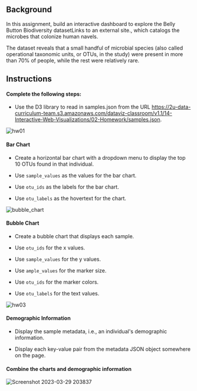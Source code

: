 ## Background

In this assignment, build an interactive dashboard to explore the Belly Button Biodiversity datasetLinks to an external site., which catalogs the microbes that colonize human navels.

The dataset reveals that a small handful of microbial species (also called operational taxonomic units, or OTUs, in the study) were present in more than 70% of people, while the rest were relatively rare.


## Instructions
#### Complete the following steps:

- Use the D3 library to read in samples.json from the URL https://2u-data-curriculum-team.s3.amazonaws.com/dataviz-classroom/v1.1/14-Interactive-Web-Visualizations/02-Homework/samples.json.


![hw01](https://user-images.githubusercontent.com/116006523/228648639-4e8a3c93-bd39-474c-994e-94bc1d2f36ca.jpg)

#### Bar Chart

- Create a horizontal bar chart with a dropdown menu to display the top 10 OTUs found in that individual.

- Use ```sample_values``` as the values for the bar chart.

- Use ```otu_ids``` as the labels for the bar chart.

- Use ```otu_labels``` as the hovertext for the chart.

![bubble_chart](https://user-images.githubusercontent.com/116006523/228648686-f5b2e273-6ce8-4c53-ba01-aef45d0550c2.jpg)

#### Bubble Chart

- Create a bubble chart that displays each sample.

- Use ```otu_ids``` for the x values.

- Use ```sample_values``` for the y values.

- Use ```ample_values``` for the marker size.

- Use ```otu_ids``` for the marker colors.

- Use ```otu_labels``` for the text values.


![hw03](https://user-images.githubusercontent.com/116006523/228648707-d5917509-102e-480b-8fa6-37a697785976.jpg)

#### Demographic Information
- Display the sample metadata, i.e., an individual's demographic information.

- Display each key-value pair from the metadata JSON object somewhere on the page.

#### Combine the charts and demographic information 
![Screenshot 2023-03-29 203837](https://user-images.githubusercontent.com/116006523/228649256-08bab0a8-824c-475e-9d5b-bfdea0ed22bc.jpg)

